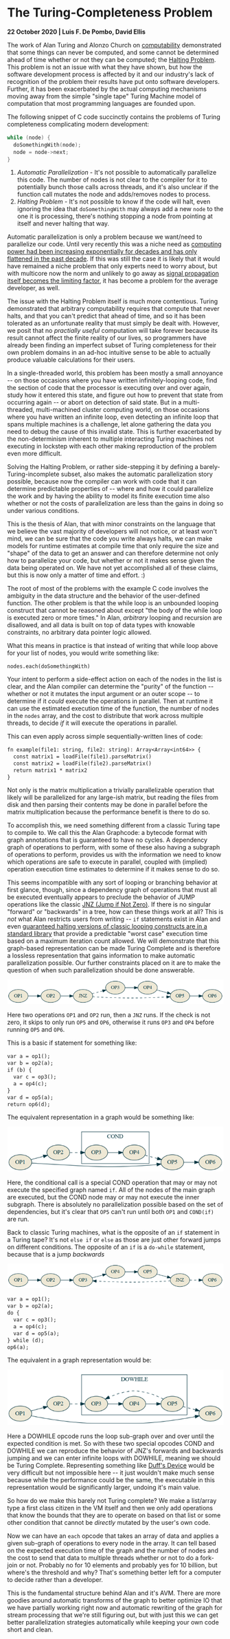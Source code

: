 # The Turing-Completeness Problem

**22 October 2020 | Luis F. De Pombo, David Ellis**

The work of Alan Turing and Alonzo Church on [computability](https://en.wikipedia.org/wiki/Computability) demonstrated that some things can never be computed, and some cannot be determined ahead of time whether or not they can be computed; the [Halting Problem](https://en.wikipedia.org/wiki/Halting_problem). This problem is not an issue with what they have shown, but how the software development process is affected by it and our industry's lack of recognition of the problem their results have put onto software developers. Further, it has been exacerbated by the actual computing mechanisms moving away from the simple "single tape" Turing Machine model of computation that most programming languages are founded upon.

The following snippet of C code succinctly contains the problems of Turing completeness complicating modern development:

```c
while (node) {
  doSomethingWith(node);
  node = node->next;
}
```

1. *Automatic Parallelization* - It's not possible to automatically parallelize this code. The number of nodes is not clear to the compiler for it to potentially bunch those calls across threads, and it's also unclear if the function call mutates the node and adds/removes nodes to process.
2. *Halting Problem* - It's not possible to know if the code will halt, even ignoring the idea that `doSomethingWith` may always add a new `node` to the one it is processing, there's nothing stopping a node from pointing at itself and never halting that way.

Automatic parallelization is only a problem because we want/need to parallelize our code. Until very recently this was a niche need as [computing power had been increasing exponentially for decades and has only flattened in the past decade](https://www.karlrupp.net/2015/06/40-years-of-microprocessor-trend-data/). If this was still the case it is likely that it would have remained a niche problem that only experts need to worry about, but with multicore now the norm and unlikely to go away as [signal propagation itself becomes the limiting factor](http://www.fisgeo.unipg.it/luca.gammaitoni/fisinfo/documenti-fisici/physical-limits-silicon.pdf), it has become a problem for the average developer, as well.

The issue with the Halting Problem itself is much more contentious. Turing demonstrated that arbitrary computability requires that compute that never halts, and that you can't predict that ahead of time, and so it has been tolerated as an unfortunate reality that must simply be dealt with. However, we posit that no *practially useful* computation will take forever because its result cannot affect the finite reality of our lives, so programmers have already been finding an imperfect subset of Turing completeness for their own problem domains in an ad-hoc intuitive sense to be able to actually produce valuable calculations for their users.

In a single-threaded world, this problem has been mostly a small annoyance -- on those occasions where you have written infinitely-looping code, find the section of code that the processor is executing over and over again, study how it entered this state, and figure out how to prevent that state from occurring again -- or abort on detection of said state. But in a multi-threaded, multi-machined cluster computing world, on those occasions where you have written an infinite loop, even detecting an infinite loop that spans multiple machines is a challenge, let alone gathering the data you need to debug the cause of this invalid state. This is further exacerbated by the non-determinism inherent to multiple interacting Turing machines not executing in lockstep with each other making reproduction of the problem even more difficult.

Solving the Halting Problem, or rather side-stepping it by defining a barely-Turing-incomplete subset, also makes the automatic parallelization story possible, because now the compiler can work with code that it can determine predictable properties of -- where and how it could parallelize the work and by having the ability to model its finite execution time also whether or not the costs of parallelization are less than the gains in doing so under various conditions.

This is the thesis of Alan, that with minor constraints on the language that we believe the vast majority of developers will not notice, or at least won't mind, we can be sure that the code you write always halts, we can make models for runtime estimates at compile time that only require the size and "shape" of the data to get an answer and can therefore determine not only how to parallelize your code, but whether or not it makes sense given the data being operated on. We have not yet accomplished all of these claims, but this is now only a matter of time and effort. :)

The root of most of the problems with the example C code involves the ambiguity in the data structure and the behavior of the user-defined function. The other problem is that the while loop is an unbounded looping construct that cannot be reasoned about except "the body of the while loop is executed zero or more times." In Alan, *arbitrary* looping and recursion are disallowed, and all data is built on top of data types with knowable constraints, no arbitrary data pointer logic allowed.

What this means in practice is that instead of writing that while loop above for your list of nodes, you would write something like:

```ln
nodes.each(doSomethingWith)
```

Your intent to perform a side-effect action on each of the nodes in the list is clear, and the Alan compiler can determine the "purity" of the function -- whether or not it mutates the input argument or an outer scope -- to determine if it *could* execute the operations in parallel. Then at runtime it can use the estimated execution time of the function, the number of nodes in the `nodes` array, and the cost to distribute that work across multiple threads, to decide *if* it will execute the operations in parallel.

This can even apply across simple sequentially-written lines of code:

```ln
fn example(file1: string, file2: string): Array<Array<int64>> {
  const matrix1 = loadFile(file1).parseMatrix()
  const matrix2 = loadFile(file2).parseMatrix()
  return matrix1 * matrix2
}
```

Not only is the matrix multiplication a trivially parallelizable operation that likely will be parallelized for any large-ish matrix, but reading the files from disk and then parsing their contents may be done in parallel before the matrix multiplication because the performance benefit is there to do so.

To accomplish this, we need something different from a classic Turing tape to compile to. We call this the Alan Graphcode: a bytecode format with graph annotations that is guaranteed to have no cycles. A dependency graph of operations to perform, with some of these also having a subgraph of operations to perform, provides us with the information we need to know which operations are safe to execute in parallel, coupled with (implied) operation execution time estimates to determine if it makes sense to do so.

This seems incompatible with any sort of looping or branching behavior at first glance, though, since a dependency graph of operations that must all be executed eventually appears to preclude the behavior of JUMP operations like the classic [JNZ (Jump if Not Zero)](https://www.aldeid.com/wiki/X86-assembly/Instructions/jnz). If there is no singular "forward" or "backwards" in a tree, how can these things work at all? This is *not* what Alan restricts users from writing -- `if` statements exist in Alan and even [guaranteed halting versions of classic looping constructs are in a standard library](https://docs.alan-lang.org/std_seq.html) that provide a predictable "worst case" execution time based on a maximum iteration count allowed. We will demonstrate that this graph-based representation can be made Turing Complete and is therefore a lossless representation that gains information to make automatic parallelization possible. Our further constraints placed on it are to make the question of when such parallelization should be done answerable.

![Turing Tape Example with JNZ](./turing-tape.png)

Here two operations `OP1` and `OP2` run, then a `JNZ` runs. If the check is not zero, it skips to only run `OP5` and `OP6`, otherwise it runs `OP3` and `OP4` before running `OP5` and `OP6`.

This is a basic if statement for something like:

```
var a = op1();
var b = op2(a);
if (b) {
  var c = op3();
  a = op4(c);
}
var d = op5(a);
return op6(d);
```

The equivalent representation in a graph would be something like:

![Graph Example with if](./graph-if.png)

Here, the conditional call is a special COND operation that may or may not execute the specified graph named `if`. All of the nodes of the main graph are executed, but the COND node may or may not execute the inner subgraph. There is absolutely no parallelization possible based on the set of dependencies, but it's clear that `OP5` can't run until both `OP1` and `COND(if)` are run.

Back to classic Turing machines, what is the opposite of an `if` statement in a Turing tape? It's not `else if` or `else` as those are just other forward jumps on different conditions. The opposite of an `if` is a `do-while` statement, because that is a jump *backwards*

![Turing Tape Example with JNZ-based loop](./turing-loop.png)

```
var a = op1();
var b = op2(a);
do {
  var c = op3();
  a = op4(c);
  var d = op5(a);
} while (d);
op6(a);
```

The equivalent in a graph representation would be:

![Graph Example with do-while loop](./graph-loop.png)

Here a DOWHILE opcode runs the loop sub-graph over and over until the expected condition is met. So with these two special opcodes COND and DOWHILE we can reproduce the behavior of JNZ's forwards and backwards jumping and we can enter infinite loops with DOWHILE, meaning we should be Turing Complete. Representing something like [Duff's Device](https://en.wikipedia.org/wiki/Duff%27s_device) would be very difficult but not impossible here -- it just wouldn't make much sense because while the performance could be the same, the executable in this representation would be significantly larger, undoing it's main value.

So how do we make this barely not Turing complete? We make a list/array type a first class citizen in the VM itself and then we only add operations that know the bounds that they are to operate on based on that list or some other condition that cannot be *directly* mutated by the user's own code.

Now we can have an `each` opcode that takes an array of data and applies a given sub-graph of operations to every node in the array. It can tell based on the expected execution time of the graph and the number of nodes and the cost to send that data to multiple threads whether or not to do a fork-join or not. Probably no for 10 elements and probably yes for 10 billion, but where's the threshold and why? That's something better left for a computer to decide rather than a developer.

This is the fundamental structure behind Alan and it's AVM. There are more goodies around automatic transforms of the graph to better optimize IO that we have partially working right now and automatic rewriting of the graph for stream processing that we're still figuring out, but with just this we can get better parallelization strategies automatically while keeping your own code short and clean.
